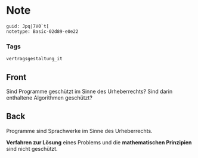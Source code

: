 # Note
```
guid: Jpq|7V0`t[
notetype: Basic-02d89-e0e22
```

### Tags
```
vertragsgestaltung_it
```

## Front
Sind Programme geschützt im Sinne des Urheberrechts? Sind darin enthaltene Algorithmen geschützt?

## Back
Programme sind Sprachwerke im Sinne des Urheberrechts.

<b>Verfahren zur Lösung</b> eines Problems und die <b>mathematischen Prinzipien</b> sind nicht geschützt.
